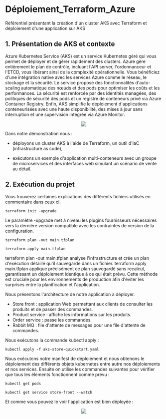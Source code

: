 # Déploiement_Terraform_Azure
Référentiel présentant la création d'un cluster AKS avec Terraform et déploiement d'une application sur AKS

## 1. Présentation de AKS et contexte 
Azure Kubernetes Service (AKS) est un service Kubernetes géré qui vous permet de déployer et de gérer rapidement des clusters. Azure gère entièrement le plan de contrôle, incluant l'API server, l'ordonnanceur et l'ETCD, vous libérant ainsi de la complexité opérationnelle. Vous bénéficiez d'une intégration native avec les services Azure comme le réseau, le stockage et la sécurité. Le service propose des fonctionnalités d'auto-scaling automatique des nœuds et des pods pour optimiser les coûts et les performances. La sécurité est renforcée par des identités managées, des politiques de sécurité des pods et un registre de conteneurs privé via Azure Container Registry. Enfin, AKS simplifie le déploiement d'applications conteneurisées avec une haute disponibilité, des mises à jour sans interruption et une supervision intégrée via Azure Monitor.


<div align="center">
  <img src="https://miro.medium.com/1*XQ54N7ymMUeJLl28rQk5vQ.png"/>
</div>

Dans notre démonstration nous :

- déployons un cluster AKS à l'aide de Terraform, un outil d'IaC (infrastructure as code),

- exécutons un exemple d'application multi-conteneurs avec un groupe de microservices et des interfaces web simulant un scénario de vente au détail.

## 2. Exécution du projet 
Vous trouverez certaines explications des différents fichiers utilisés en commentaire dans ceux ci. 

````
terraform init -upgrade 
````

Le paramètre -upgrade met à niveau les plugins fournisseurs nécessaires vers la dernière version compatible avec les contraintes de version de la configuration.

````
terraform plan -out main.tfplan

terraform apply main.tfplan
````

terraform plan -out main.tfplan analyse l'infrastructure et crée un plan d'exécution détaillé qu'il sauvegarde dans un fichier. terraform apply main.tfplan applique précisément ce plan sauvegardé sans recalcul, garantissant un déploiement identique à ce qui était prévu. Cette méthode est cruciale pour les environnements de production afin d'éviter les surprises entre la planification et l'application.

Nous présentons l'architecture de notre application à déployer.

- Store front : application Web permettant aux clients de consulter les produits et de passer des commandes.
- Product service : affiche les informations sur les produits.
- Order service : passe les commandes.
- Rabbit MQ : file d'attente de messages pour une file d'attente de commandes.

Nous exécutons la commande kubectl apply : 

````
kubectl apply -f aks-store-quickstart.yaml
````
Nous exécutons notre manifest de déploiement et nous obtenons le déploiement des différents objets kubernetes entre autre nos déploiements et nos services. Ensuite on utilise les commandes suivantes pour vérifier que tous les élements fonctionnent comme prévu : 

````
kubectl get pods

kubectl get service store-front --watch
````
Et comme vous pouvez le voir l'application est bien déployée : 

<div align="center">
  <img src="https://learn.microsoft.com/en-us/azure/aks/learn/media/quick-kubernetes-deploy-terraform/aks-store-application.png#lightbox"/>
</div>



